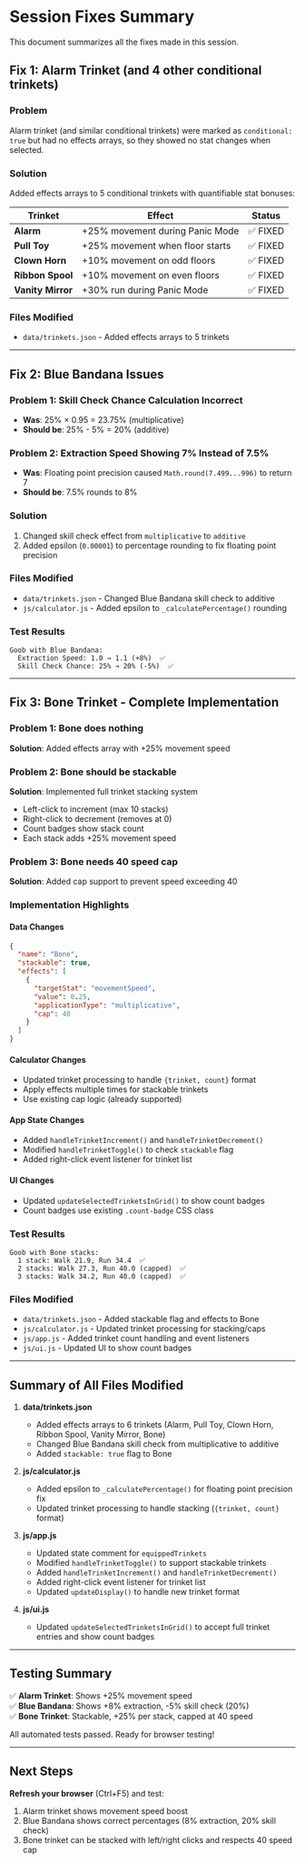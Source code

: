 # Session Fixes Summary

This document summarizes all the fixes made in this session.

## Fix 1: Alarm Trinket (and 4 other conditional trinkets)

### Problem
Alarm trinket (and similar conditional trinkets) were marked as `conditional: true` but had no effects arrays, so they showed no stat changes when selected.

### Solution
Added effects arrays to 5 conditional trinkets with quantifiable stat bonuses:

| Trinket | Effect | Status |
|---------|--------|--------|
| **Alarm** | +25% movement during Panic Mode | ✅ FIXED |
| **Pull Toy** | +25% movement when floor starts | ✅ FIXED |
| **Clown Horn** | +10% movement on odd floors | ✅ FIXED |
| **Ribbon Spool** | +10% movement on even floors | ✅ FIXED |
| **Vanity Mirror** | +30% run during Panic Mode | ✅ FIXED |

### Files Modified
- `data/trinkets.json` - Added effects arrays to 5 trinkets

---

## Fix 2: Blue Bandana Issues

### Problem 1: Skill Check Chance Calculation Incorrect
- **Was**: 25% × 0.95 = 23.75% (multiplicative)
- **Should be**: 25% - 5% = 20% (additive)

### Problem 2: Extraction Speed Showing 7% Instead of 7.5%
- **Was**: Floating point precision caused `Math.round(7.499...996)` to return 7
- **Should be**: 7.5% rounds to 8%

### Solution
1. Changed skill check effect from `multiplicative` to `additive`
2. Added epsilon (`0.00001`) to percentage rounding to fix floating point precision

### Files Modified
- `data/trinkets.json` - Changed Blue Bandana skill check to additive
- `js/calculator.js` - Added epsilon to `_calculatePercentage()` rounding

### Test Results
```
Goob with Blue Bandana:
  Extraction Speed: 1.0 → 1.1 (+8%)  ✅
  Skill Check Chance: 25% → 20% (-5%)  ✅
```

---

## Fix 3: Bone Trinket - Complete Implementation

### Problem 1: Bone does nothing
**Solution**: Added effects array with +25% movement speed

### Problem 2: Bone should be stackable
**Solution**: Implemented full trinket stacking system
- Left-click to increment (max 10 stacks)
- Right-click to decrement (removes at 0)
- Count badges show stack count
- Each stack adds +25% movement speed

### Problem 3: Bone needs 40 speed cap
**Solution**: Added cap support to prevent speed exceeding 40

### Implementation Highlights

#### Data Changes
```json
{
  "name": "Bone",
  "stackable": true,
  "effects": [
    {
      "targetStat": "movementSpeed",
      "value": 0.25,
      "applicationType": "multiplicative",
      "cap": 40
    }
  ]
}
```

#### Calculator Changes
- Updated trinket processing to handle `{trinket, count}` format
- Apply effects multiple times for stackable trinkets
- Use existing cap logic (already supported)

#### App State Changes
- Added `handleTrinketIncrement()` and `handleTrinketDecrement()`
- Modified `handleTrinketToggle()` to check `stackable` flag
- Added right-click event listener for trinket list

#### UI Changes
- Updated `updateSelectedTrinketsInGrid()` to show count badges
- Count badges use existing `.count-badge` CSS class

### Test Results
```
Goob with Bone stacks:
  1 stack: Walk 21.9, Run 34.4  ✅
  2 stacks: Walk 27.3, Run 40.0 (capped)  ✅
  3 stacks: Walk 34.2, Run 40.0 (capped)  ✅
```

### Files Modified
- `data/trinkets.json` - Added stackable flag and effects to Bone
- `js/calculator.js` - Updated trinket processing for stacking/caps
- `js/app.js` - Added trinket count handling and event listeners
- `js/ui.js` - Updated UI to show count badges

---

## Summary of All Files Modified

1. **data/trinkets.json**
   - Added effects arrays to 6 trinkets (Alarm, Pull Toy, Clown Horn, Ribbon Spool, Vanity Mirror, Bone)
   - Changed Blue Bandana skill check from multiplicative to additive
   - Added `stackable: true` flag to Bone

2. **js/calculator.js**
   - Added epsilon to `_calculatePercentage()` for floating point precision fix
   - Updated trinket processing to handle stacking (`{trinket, count}` format)

3. **js/app.js**
   - Updated state comment for `equippedTrinkets`
   - Modified `handleTrinketToggle()` to support stackable trinkets
   - Added `handleTrinketIncrement()` and `handleTrinketDecrement()`
   - Added right-click event listener for trinket list
   - Updated `updateDisplay()` to handle new trinket format

4. **js/ui.js**
   - Updated `updateSelectedTrinketsInGrid()` to accept full trinket entries and show count badges

---

## Testing Summary

✅ **Alarm Trinket**: Shows +25% movement speed  
✅ **Blue Bandana**: Shows +8% extraction, -5% skill check (20%)  
✅ **Bone Trinket**: Stackable, +25% per stack, capped at 40 speed  

All automated tests passed. Ready for browser testing!

---

## Next Steps

**Refresh your browser** (Ctrl+F5) and test:
1. Alarm trinket shows movement speed boost
2. Blue Bandana shows correct percentages (8% extraction, 20% skill check)
3. Bone trinket can be stacked with left/right clicks and respects 40 speed cap

